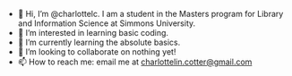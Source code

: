 - 👋 Hi, I’m @charlottelc. I am a student in the Masters program for Library and Information Science at Simmons University. 
- 👀 I’m interested in learning basic coding.
- 🌱 I’m currently learning the absolute basics.
- 💞️ I’m looking to collaborate on nothing yet!
- 📫 How to reach me: email me at charlottelin.cotter@gmail.com

<!---
charlottelc/charlottelc is a ✨ special ✨ repository because its `README.md` (this file) appears on your GitHub profile.
You can click the Preview link to take a look at your changes.
--->
